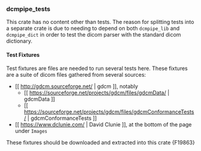 ### dcmpipe_tests

This crate has no content other than tests. The reason for splitting tests into a separate crate is due to needing to depend on both `dcmpipe_lib` and `dcmpipe_dict` in order to test the dicom parser with the standard dicom dictionary.

#### Test Fixtures
Test fixtures are files are needed to run several tests here. These fixtures are a suite of dicom files gathered from several sources:
 - [[ http://gdcm.sourceforge.net/ | gdcm ]], notably
   - [[ https://sourceforge.net/projects/gdcm/files/gdcmData/ | gdcmData ]]
   - [[ https://sourceforge.net/projects/gdcm/files/gdcmConformanceTests/ | gdcmConformanceTests ]]
 - [[ https://www.dclunie.com/ | David Clunie ]], at the bottom of the page under `Images`
 
 These fixtures should be downloaded and extracted into this crate
 {F19863}
 